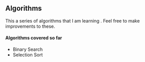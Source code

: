 ## Algorithms
This a series of algorithms that I am learning . Feel free to make improvements  to these.
#### Algorithms covered so far
 * Binary Search 
 * Selection Sort
